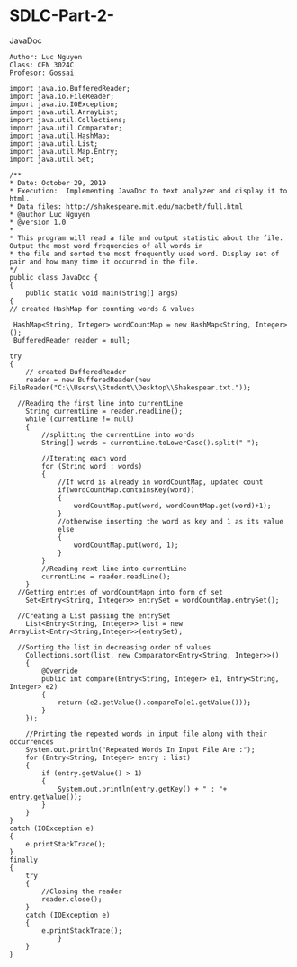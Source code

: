 # SDLC-Part-2-
JavaDoc 

	Author: Luc Nguyen
	Class: CEN 3024C
	Profesor: Gossai
	
	import java.io.BufferedReader;
	import java.io.FileReader;
	import java.io.IOException;
	import java.util.ArrayList;
	import java.util.Collections;
	import java.util.Comparator;
	import java.util.HashMap;
	import java.util.List;
	import java.util.Map.Entry;
	import java.util.Set;

	/**
 	* Date:	October 29, 2019 
	* Execution:  Implementing JavaDoc to text analyzer and display it to html.
	* Data files: http://shakespeare.mit.edu/macbeth/full.html
 	* @author Luc Nguyen
 	* @version 1.0
	*
	* This program will read a file and output statistic about the file. Output the most word frequencies of all words in
	* the file and sorted the most frequently used word. Display set of pair and how many time it occurred in the file. 
 	*/
	public class JavaDoc {
	{
		public static void main(String[] args) 
	{   
	// created HashMap for counting words & values
   	 
	 HashMap<String, Integer> wordCountMap = new HashMap<String, Integer>();
	 BufferedReader reader = null;
	
	try
	{
    	// created BufferedReader 
        reader = new BufferedReader(new FileReader("C:\\Users\\Student\\Desktop\\Shakespear.txt."));
         
      //Reading the first line into currentLine
        String currentLine = reader.readLine();
        while (currentLine != null)
        {   
            //splitting the currentLine into words  
            String[] words = currentLine.toLowerCase().split(" ");
            
            //Iterating each word
            for (String word : words)
            {
                //If word is already in wordCountMap, updated count
                if(wordCountMap.containsKey(word))
                {
                	wordCountMap.put(word, wordCountMap.get(word)+1);
                }
                //otherwise inserting the word as key and 1 as its value
                else
                {
                    wordCountMap.put(word, 1);
                }
            }
            //Reading next line into currentLine
            currentLine = reader.readLine();
        }
      //Getting entries of wordCountMapn into form of set
        Set<Entry<String, Integer>> entrySet = wordCountMap.entrySet();
        
      //Creating a List passing the entrySet
        List<Entry<String, Integer>> list = new ArrayList<Entry<String,Integer>>(entrySet);
        
      //Sorting the list in decreasing order of values 
        Collections.sort(list, new Comparator<Entry<String, Integer>>() 
        {
            @Override
            public int compare(Entry<String, Integer> e1, Entry<String, Integer> e2) 
            {
                return (e2.getValue().compareTo(e1.getValue()));
            }
        });

        //Printing the repeated words in input file along with their occurrences 
        System.out.println("Repeated Words In Input File Are :");
        for (Entry<String, Integer> entry : list) 
        {
        	if (entry.getValue() > 1)
            {
        		System.out.println(entry.getKey() + " : "+ entry.getValue());
            }
        }
    } 
    catch (IOException e) 
    {
        e.printStackTrace();
    }
    finally
    {
        try
        {
        	//Closing the reader
            reader.close();           
        }
        catch (IOException e) 
        {
            e.printStackTrace();
	    		}
		}
	}
